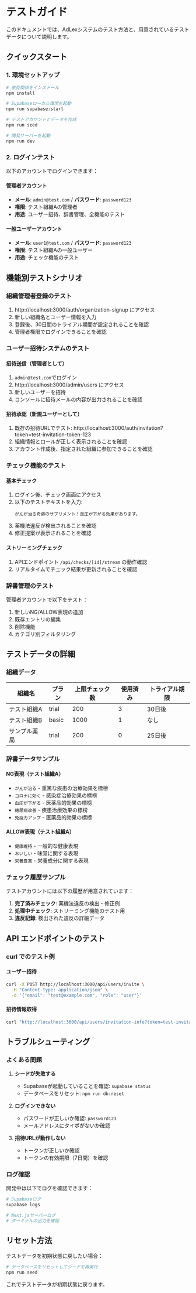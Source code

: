 # テストガイド

このドキュメントでは、AdLexシステムのテスト方法と、用意されているテストデータについて説明します。

## クイックスタート

### 1. 環境セットアップ

```bash
# 依存関係をインストール
npm install

# Supabaseローカル環境を起動
npm run supabase:start

# テストアカウントとデータを作成
npm run seed

# 開発サーバーを起動
npm run dev
```

### 2. ログインテスト

以下のアカウントでログインできます：

#### 管理者アカウント
- **メール**: `admin@test.com` / **パスワード**: `password123`
- **権限**: テスト組織Aの管理者
- **用途**: ユーザー招待、辞書管理、全機能のテスト

#### 一般ユーザーアカウント
- **メール**: `user1@test.com` / **パスワード**: `password123`
- **権限**: テスト組織Aの一般ユーザー
- **用途**: チェック機能のテスト

## 機能別テストシナリオ

### 組織管理者登録のテスト

1. http://localhost:3000/auth/organization-signup にアクセス
2. 新しい組織名とユーザー情報を入力
3. 登録後、30日間のトライアル期間が設定されることを確認
4. 管理者権限でログインできることを確認

### ユーザー招待システムのテスト

#### 招待送信（管理者として）
1. `admin@test.com`でログイン
2. http://localhost:3000/admin/users にアクセス
3. 新しいユーザーを招待
4. コンソールに招待メールの内容が出力されることを確認

#### 招待承認（新規ユーザーとして）
1. 既存の招待URLでテスト: http://localhost:3000/auth/invitation?token=test-invitation-token-123
2. 組織情報とロールが正しく表示されることを確認
3. アカウント作成後、指定された組織に参加できることを確認

### チェック機能のテスト

#### 基本チェック
1. ログイン後、チェック画面にアクセス
2. 以下のテストテキストを入力:
   ```
   がんが治る奇跡のサプリメント！血圧が下がる効果があります。
   ```
3. 薬機法違反が検出されることを確認
4. 修正提案が表示されることを確認

#### ストリーミングチェック
1. APIエンドポイント `/api/checks/[id]/stream` の動作確認
2. リアルタイムでチェック結果が更新されることを確認

### 辞書管理のテスト

管理者アカウントで以下をテスト：

1. 新しいNG/ALLOW表現の追加
2. 既存エントリの編集
3. 削除機能
4. カテゴリ別フィルタリング

## テストデータの詳細

### 組織データ

| 組織名 | プラン | 上限チェック数 | 使用済み | トライアル期限 |
|--------|--------|---------------|----------|----------------|
| テスト組織A | trial | 200 | 3 | 30日後 |
| テスト組織B | basic | 1000 | 1 | なし |
| サンプル薬局 | trial | 200 | 0 | 25日後 |

### 辞書データサンプル

#### NG表現（テスト組織A）
- `がんが治る` - 重篤な疾患の治療効果を標榜
- `コロナに効く` - 感染症治療効果の標榜
- `血圧が下がる` - 医薬品的効果の標榜
- `糖尿病改善` - 疾患治療効果の標榜
- `免疫力アップ` - 医薬品的効果の標榜

#### ALLOW表現（テスト組織A）
- `健康維持` - 一般的な健康表現
- `おいしい` - 味覚に関する表現
- `栄養豊富` - 栄養成分に関する表現

### チェック履歴サンプル

テストアカウントには以下の履歴が用意されています：

1. **完了済みチェック**: 薬機法違反の検出・修正例
2. **処理中チェック**: ストリーミング機能のテスト用
3. **違反記録**: 検出された違反の詳細データ

## API エンドポイントのテスト

### curl でのテスト例

#### ユーザー招待
```bash
curl -X POST http://localhost:3000/api/users/invite \
  -H "Content-Type: application/json" \
  -d '{"email": "test@example.com", "role": "user"}'
```

#### 招待情報取得
```bash
curl "http://localhost:3000/api/users/invitation-info?token=test-invitation-token-123"
```

## トラブルシューティング

### よくある問題

1. **シードが失敗する**
   - Supabaseが起動していることを確認: `supabase status`
   - データベースをリセット: `npm run db:reset`

2. **ログインできない**
   - パスワードが正しいか確認: `password123`
   - メールアドレスにタイポがないか確認

3. **招待URLが動作しない**
   - トークンが正しいか確認
   - トークンの有効期限（7日間）を確認

### ログ確認

開発中は以下でログを確認できます：

```bash
# Supabaseログ
supabase logs

# Next.jsサーバーログ
# ターミナルの出力を確認
```

## リセット方法

テストデータを初期状態に戻したい場合：

```bash
# データベースをリセットしてシードを再実行
npm run seed
```

これでテストデータが初期状態に戻ります。 